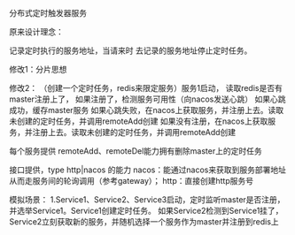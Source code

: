 分布式定时触发器服务

原来设计理念：

记录定时执行的服务地址，当请来时 去记录的服务地址停止定时任务。


修改1：分片思想


修改2：
（创建一个定时任务，redis来限定服务）服务1启动， 读取redis是否有master注册上了，
如果注册了，检测服务可用性（向nacos发送心跳）
    如果心跳成功，缓存master服务
    如果心跳失败，在nacos上获取服务，并注册上去。读取未创建的定时任务，并调用remoteAdd创建
如果没有注册，在nacos上获取服务，并注册上去。读取未创建的定时任务，并调用remoteAdd创建

每个服务提供 remoteAdd、remoteDel能力拥有删除master上的定时任务

接口提供，type http|nacos 的能力
nacos：能通过nacos来获取到服务部署地址从而走服务间的轮询调用（参考gateway）；
http：直接创建http服务号

模拟场景：
1.Service1、Service2、Service3启动，定时监听master是否注册，并选举Service1。Service1创建定时任务。
如果Service2检测到Service1挂了，Service2立刻获取新的服务，并随机选择一个服务作为master并注册到redis上